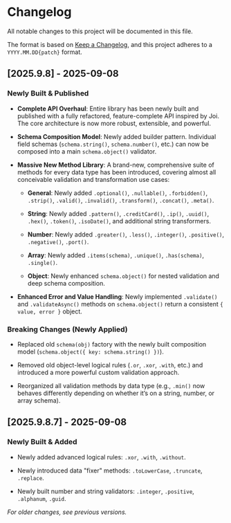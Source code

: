 # Changelog

All notable changes to this project will be documented in this file.

The format is based on [Keep a Changelog](https://keepachangelog.com/en/1.0.0/ "null"), and this project adheres to a `YYYY.MM.DD{patch}` format.

## [2025.9.8] - 2025-09-08

### Newly Built & Published

*   **Complete API Overhaul**: Entire library has been newly built and published with a fully refactored, feature-complete API inspired by Joi. The core architecture is now more robust, extensible, and powerful.
    
*   **Schema Composition Model**: Newly added builder pattern. Individual field schemas (`schema.string()`, `schema.number()`, etc.) can now be composed into a main `schema.object()` validator.
    
*   **Massive New Method Library**: A brand-new, comprehensive suite of methods for every data type has been introduced, covering almost all conceivable validation and transformation use cases:
    
    *   **General**: Newly added `.optional()`, `.nullable()`, `.forbidden()`, `.strip()`, `.valid()`, `.invalid()`, `.transform()`, `.concat()`, `.meta()`.
        
    *   **String**: Newly added `.pattern()`, `.creditCard()`, `.ip()`, `.uuid()`, `.hex()`, `.token()`, `.isoDate()`, and additional string transformers.
        
    *   **Number**: Newly added `.greater()`, `.less()`, `.integer()`, `.positive()`, `.negative()`, `.port()`.
        
    *   **Array**: Newly added `.items(schema)`, `.unique()`, `.has(schema)`, `.single()`.
        
    *   **Object**: Newly enhanced `schema.object()` for nested validation and deep schema composition.
        
*   **Enhanced Error and Value Handling**: Newly implemented `.validate()` and `.validateAsync()` methods on `schema.object()` return a consistent `{ value, error }` object.

### Breaking Changes (Newly Applied)

*   Replaced old `schema(obj)` factory with the newly built composition model (`schema.object({ key: schema.string() })`).
    
*   Removed old object-level logical rules (`.or`, `.xor`, `.with`, etc.) and introduced a more powerful custom validation approach.
    
*   Reorganized all validation methods by data type (e.g., `.min()` now behaves differently depending on whether it’s on a string, number, or array schema).

## [2025.9.8.7] - 2025-09-08

### Newly Built & Added

*   Newly added advanced logical rules: `.xor`, `.with`, `.without`.
    
*   Newly introduced data "fixer" methods: `.toLowerCase`, `.truncate`, `.replace`.
    
*   Newly built number and string validators: `.integer`, `.positive`, `.alphanum`, `.guid`.

_For older changes, see previous versions._
